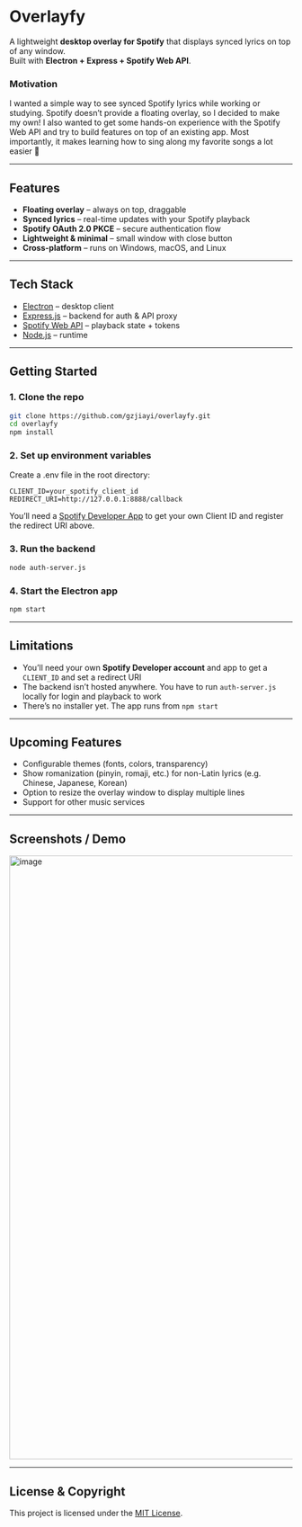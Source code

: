 # Overlayfy

A lightweight **desktop overlay for Spotify** that displays synced lyrics on top of any window.  
Built with **Electron + Express + Spotify Web API**.

### Motivation
I wanted a simple way to see synced Spotify lyrics while working or studying. Spotify doesn’t provide a floating overlay, so I decided to make my own!
I also wanted to get some hands-on experience with the Spotify Web API and try to build features on top of an existing app. 
Most importantly, it makes learning how to sing along my favorite songs a lot easier 🙂

---

## Features
- **Floating overlay** – always on top, draggable
- **Synced lyrics** – real-time updates with your Spotify playback
- **Spotify OAuth 2.0 PKCE** – secure authentication flow
- **Lightweight & minimal** – small window with close button
- **Cross-platform** – runs on Windows, macOS, and Linux

---

## Tech Stack
- [Electron](https://www.electronjs.org/) – desktop client  
- [Express.js](https://expressjs.com/) – backend for auth & API proxy  
- [Spotify Web API](https://developer.spotify.com/documentation/web-api/) – playback state + tokens  
- [Node.js](https://nodejs.org/) – runtime  

---

## Getting Started

### 1. Clone the repo
```bash
git clone https://github.com/gzjiayi/overlayfy.git
cd overlayfy
npm install
```
### 2. Set up environment variables
Create a .env file in the root directory:
```env
CLIENT_ID=your_spotify_client_id
REDIRECT_URI=http://127.0.0.1:8888/callback
```
You’ll need a [Spotify Developer App](https://developer.spotify.com/dashboard/)
 to get your own Client ID and register the redirect URI above.
### 3. Run the backend
```bash
node auth-server.js
```
### 4. Start the Electron app
```bash
npm start
```
---
## Limitations
- You’ll need your own **Spotify Developer account** and app to get a `CLIENT_ID` and set a redirect URI
- The backend isn’t hosted anywhere. You have to run `auth-server.js` locally for login and playback to work
- There’s no installer yet. The app runs from `npm start`

---


## Upcoming Features
- Configurable themes (fonts, colors, transparency)
- Show romanization (pinyin, romaji, etc.) for non-Latin lyrics (e.g. Chinese, Japanese, Korean)
- Option to resize the overlay window to display multiple lines
- Support for other music services

--- 

## Screenshots / Demo
<img width="1851" height="1074" alt="image" src="https://github.com/user-attachments/assets/76f1de9d-2931-4652-a932-6575687f4303" />

---

## License & Copyright
This project is licensed under the [MIT License](./LICENSE). 
